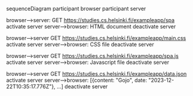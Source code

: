   sequenceDiagram
  participant browser
  participant server
  
  browser-->server: GET https://studies.cs.helsinki.fi/exampleapp/spa
  activate server
  server-->browser: HTML document
  deactivate server
  
  browser-->server GET https://studies.cs.helsinki.fi/exampleapp/main.css
  activate server
  server-->browser: CSS file
  deactivate server
  
  browser-->server GET https://studies.cs.helsinki.fi/exampleapp/spa.js
  activate server
  server-->browser: Javascript file
  deactivate server
  
  browser-->server GET https://studies.cs.helsinki.fi/exampleapp/data.json
  activate server
  server-->browser: [{content: "Gojo", date: "2023-12-22T10:35:17.776Z"}, ...]
  deactivate server
